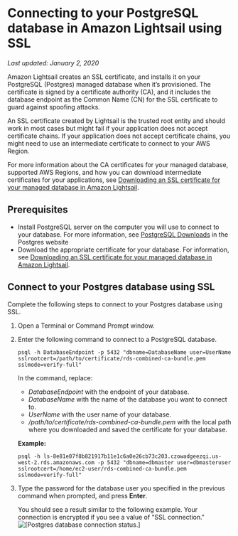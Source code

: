 # Connecting to your PostgreSQL database in Amazon Lightsail using SSL<a name="amazon-lightsail-connecting-to-postgres-database-using-ssl"></a>

 *Last updated: January 2, 2020* 

Amazon Lightsail creates an SSL certificate, and installs it on your PostgreSQL \(Postgres\) managed database when it’s provisioned\. The certificate is signed by a certificate authority \(CA\), and it includes the database endpoint as the Common Name \(CN\) for the SSL certificate to guard against spoofing attacks\.

An SSL certificate created by Lightsail is the trusted root entity and should work in most cases but might fail if your application does not accept certificate chains\. If your application does not accept certificate chains, you might need to use an intermediate certificate to connect to your AWS Region\.

For more information about the CA certificates for your managed database, supported AWS Regions, and how you can download intermediate certificates for your applications, see [Downloading an SSL certificate for your managed database in Amazon Lightsail](amazon-lightsail-download-ssl-certificate-for-managed-database.md)\.

## Prerequisites<a name="connecting-to-postgres-ssl-prerequisites"></a>
+ Install PostgreSQL server on the computer you will use to connect to your database\. For more information, see [PostgreSQL Downloads](https://www.postgresql.org/download/) in the Postgres website
+ Download the appropriate certificate for your database\. For information, see [Downloading an SSL certificate for your managed database in Amazon Lightsail](amazon-lightsail-download-ssl-certificate-for-managed-database.md)\.

## Connect to your Postgres database using SSL<a name="connect-to-your-postgres-database-using-ssl"></a>

Complete the following steps to connect to your Postgres database using SSL\.

1. Open a Terminal or Command Prompt window\.

1. Enter the following command to connect to a PostgreSQL database\.

   ```
   psql -h DatabaseEndpoint -p 5432 "dbname=DatabaseName user=UserName sslrootcert=/path/to/certificate/rds-combined-ca-bundle.pem sslmode=verify-full"
   ```

   In the command, replace:
   + *DatabaseEndpoint* with the endpoint of your database\.
   + *DatabaseName* with the name of the database you want to connect to\.
   + *UserName* with the user name of your database\.
   + */path/to/certificate/rds\-combined\-ca\-bundle\.pem* with the local path where you downloaded and saved the certificate for your database\.

   **Example:**

   ```
   psql -h ls-8e81e07f8b821917b11e1c6a0e26cb73c203.czowadgeezqi.us-west-2.rds.amazonaws.com -p 5432 "dbname=dbmaster user=dbmasteruser sslrootcert=/home/ec2-user/rds-combined-ca-bundle.pem sslmode=verify-full"
   ```

1. Type the password for the database user you specified in the previous command when prompted, and press **Enter**\.

   You should see a result similar to the following example\. Your connection is encrypted if you see a value of “SSL connection\."  
![\[Postgres database connection status.\]](https://d9yljz1nd5001.cloudfront.net/en_us/2f596334045058acdba2fdcc5e035cef/images/amazon-lightsail-postgres-ssl-connection.png)